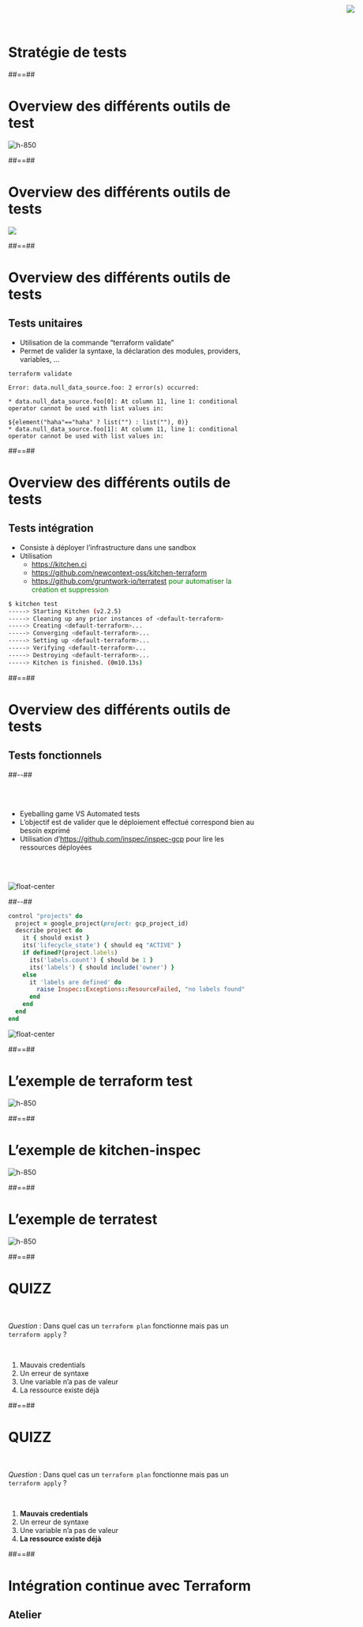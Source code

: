 <!-- .slide: class="transition"-->

# Stratégie de tests

##==##
<!-- .slide:-->

# Overview des différents outils de test

![h-850](./assets/images/g418fd663c2_0_825.png)

##==##
<!-- .slide: class="full-center" -->

# Overview des différents outils de tests

![](./assets/images/tests.png)

##==##
<!-- .slide: class="with-code-bg-dark"-->

# Overview des différents outils de tests

## Tests unitaires

* Utilisation de la commande “terraform validate”
* Permet de valider la syntaxe, la déclaration des modules, providers, variables, …

```plaintext
terraform validate

Error: data.null_data_source.foo: 2 error(s) occurred:

* data.null_data_source.foo[0]: At column 11, line 1: conditional operator cannot be used with list values in:

${element("haha"=="haha" ? list("") : list(""), 0)}
* data.null_data_source.foo[1]: At column 11, line 1: conditional operator cannot be used with list values in:
```
<!-- .element class="big-code" -->

##==##
<!-- .slide: class="with-code-bg-dark"-->

# Overview des différents outils de tests

## Tests intégration

<img style="position:fixed;top:10px;right:30px" src="./assets/images/g418fd663c2_0_891.png">

* Consiste à déployer l’infrastructure dans une sandbox
* Utilisation 
  * https://kitchen.ci
  * https://github.com/newcontext-oss/kitchen-terraform
  * https://github.com/gruntwork-io/terratest 
    <span style="color:green">pour automatiser la création et suppression</span>

```bash
$ kitchen test
-----> Starting Kitchen (v2.2.5)
-----> Cleaning up any prior instances of <default-terraform>
-----> Creating <default-terraform>...
-----> Converging <default-terraform>...
-----> Setting up <default-terraform>...
-----> Verifying <default-terraform>...
-----> Destroying <default-terraform>...
-----> Kitchen is finished. (0m10.13s)
```

##==##
<!-- .slide: class="two-column-layout"-->

# Overview des différents outils de tests

## Tests fonctionnels

##--##
<!-- .slide: -->

<br/><br/>

* Eyeballing game VS Automated tests
* L’objectif est de valider que le déploiement effectué correspond bien au besoin exprimé
* Utilisation d’https://github.com/inspec/inspec-gcp  pour lire les ressources déployées

<br/><br/>

![float-center](./assets/images/g418fd663c2_0_890.png)

##--##
<!-- .slide: class="with-code-bg-dark"-->

```ruby
control "projects" do
  project = google_project(project: gcp_project_id)
  describe project do
    it { should exist }
    its('lifecycle_state') { should eq "ACTIVE" }
    if defined?(project.labels)
      its('labels.count') { should be 1 }
      its('labels') { should include('owner') }
    else
      it 'labels are defined' do
        raise Inspec::Exceptions::ResourceFailed, "no labels found"
      end
    end
  end
end
```

![float-center](./assets/images/g418fd663c2_0_934.png)

##==##
<!-- .slide:-->

# L’exemple de terraform test

![h-850](./assets/images/terratest_sample.png)

##==##
<!-- .slide:-->

# L’exemple de kitchen-inspec

![h-850](./assets/images/terratest_sample.png)

##==##
<!-- .slide:-->

# L’exemple de terratest

![h-850](./assets/images/terratest_sample.png)

##==##
<!-- .slide:-->

# QUIZZ

<br/>

*Question* : Dans quel cas un `terraform plan` fonctionne mais pas un `terraform apply` ?

<br/>

1. Mauvais credentials
2. Un erreur de syntaxe
3. Une variable n’a pas de valeur
4. La ressource existe déjà

##==##
<!-- .slide:-->

# QUIZZ

<br/>

*Question* : Dans quel cas un `terraform plan` fonctionne mais pas un `terraform apply` ?

<br/>

1. **Mauvais credentials**
2. Un erreur de syntaxe
3. Une variable n’a pas de valeur
4. **La ressource existe déjà**

##==##
<!-- .slide: class="exercice" -->

# Intégration continue avec Terraform
 
## Atelier
